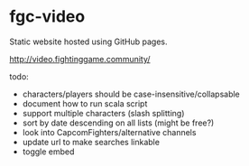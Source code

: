 # fgc-video

Static website hosted using GitHub pages.

http://video.fightinggame.community/

todo:
- characters/players should be case-insensitive/collapsable
- document how to run scala script
- support multiple characters (slash splitting)
- sort by date descending on all lists (might be free?)
- look into CapcomFighters/alternative channels
- update url to make searches linkable
- toggle embed
